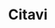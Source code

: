 ---
facebook: http://facebook.com/citaviteam
logohandle: citavi
sort: citavi
title: Citavi
twitter: https://x.com/citavi
website: https://www.citavi.com/en
---